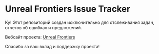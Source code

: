 # Unreal Frontiers Issue Tracker

Ку! Этот репозиторий создан исключительно для отслеживания задач, отчетов об ошибках и предложений.

Вебсайт проекта: [Unreal Frontiers](https://unrealfrontiers.xyz/)

Спасибо за ваш вклад и поддержку проекта!
